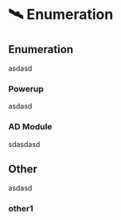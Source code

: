 # 🛰 Enumeration

## Enumeration

asdasd

### Powerup

asdasd

### AD Module

sdasdasd

## Other

asdasd

### other1
